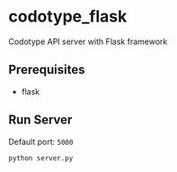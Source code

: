 # codotype_flask

Codotype API server with Flask framework

## Prerequisites

- flask

## Run Server
Default port: `5000`

```
python server.py
```
